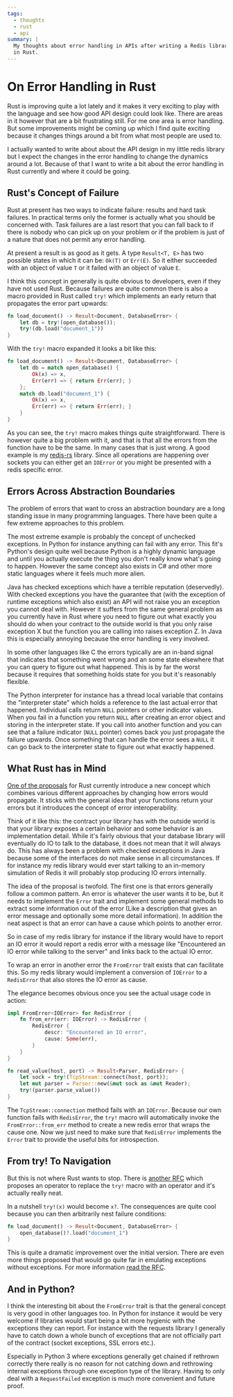 ```yaml
---
tags:
  - thoughts
  - rust
  - api
summary: |
  My thoughts about error handling in APIs after writing a Redis library
  in Rust.
---
```


# On Error Handling in Rust

Rust is improving quite a lot lately and it makes it very exciting to play
with the language and see how good API design could look like.  There are
areas in it however that are a bit frustrating still.  For me one area is
error handling.  But some improvements might be coming up which I find
quite exciting because it changes things around a bit from what most
people are used to.

I actually wanted to write about about the API design in my little
redis library but I expect the changes in the error handling to change the
dynamics around a lot.  Because of that I want to write a bit about the
error handling in Rust currently and where it could be going.

## Rust's Concept of Failure

Rust at present has two ways to indicate failure: results and hard task
failures.  In practical terms only the former is actually what you should
be concerned with.  Task failures are a last resort that you can fall back
to if there is nobody who can pick up on your problem or if the problem is
just of a nature that does not permit any error handling.

At present a result is as good as it gets.  A type `Result<T, E>` has
two possible states in which it can be: `Ok(T)` or `Err(E)`.  So it
either succeeded with an object of value `T` or it failed with an object
of value `E`.

I think this concept in generally is quite obvious to developers, even if
they have not used Rust.  Because failures are quite common there is also
a macro provided in Rust called `try!` which implements an early return
that propagates the error part upwards:

```rust
fn load_document() -> Result<Document, DatabaseError> {
    let db = try!(open_database());
    try!(db.load("document_1"))
}
```

With the `try!` macro expanded it looks a bit like this:

```rust
fn load_document() -> Result<Document, DatabaseError> {
    let db = match open_database() {
        Ok(x) => x,
        Err(err) => { return Err(err); }
    };
    match db.load("document_1") {
        Ok(x) => x,
        Err(err) => { return Err(err); }
    }
}
```

As you can see, the `try!` macro makes things quite straightforward.
There is however quite a big problem with it, and that is that all the
errors from the function have to be the same.  In many cases that is just
wrong.  A good example is my [redis-rs](http://github.com/mitsuhiko/redis-rs) library.  Since all operations
are happening over sockets you can either get an `IOError` or you might be
presented with a redis specific error.

## Errors Across Abstraction Boundaries

The problem of errors that want to cross an abstraction boundary are a
long standing issue in many programming languages.  There have been quite
a few extreme approaches to this problem.

The most extreme example is probably the concept of unchecked exceptions.
In Python for instance anything can fail with any error.  This fit's
Python's design quite well because Python is a highly dynamic language and
until you actually execute the thing you don't really know what's going to
happen.  However the same concept also exists in C# and other more static
languages where it feels much more alien.

Java has checked exceptions which have a terrible reputation (deservedly).
With checked exceptions you have the guarantee that (with the exception of
runtime exceptions which also exist) an API will not raise you an
exception you cannot deal with.  However it suffers from the same general
problem as you currently have in Rust where you need to figure out what
exactly you should do when your contract to the outside world is that you
only raise exception X but the function you are calling into raises
exception Z.  In Java this is especially annoying because the error
handling is very involved.

In some other languages like C the errors typically are an in-band signal
that indicates that something went wrong and an some state elsewhere that
you can query to figure out what happened.  This is by far the worst
because it requires that something holds state for you but it's
reasonably flexible.

The Python interpreter for instance has a thread local variable that
contains the "interpreter state" which holds a reference to the last
actual error that happened.  Individual calls return `NULL` pointers or
other indicator values.  When you fail in a function you return `NULL`
after creating an error object and storing in the interpreter state.  If
you call into another function and you can see that a failure indicator
(`NULL` pointer) comes back you just propagate the failure upwards.  Once
something that can handle the error sees a `NULL` it can go back to the
interpreter state to figure out what exactly happened.

## What Rust has in Mind

[One of the proposals](https://github.com/aturon/rfcs/blob/error-chaining/active/0000-error-chaining.md)
for Rust currently introduce a new concept which combines various
different approaches by changing how errors would propagate.  It sticks
with the general idea that your functions return your errors but it
introduces the concept of error interoperability.

Think of it like this: the contract your library has with the outside
world is that your library exposes a certain behavior and some behavior is
an implementation detail.  While it's fairly obvious that your database
library will eventually do IO to talk to the database, it does not mean
that it will always do.  This has always been a problem with checked
exceptions in Java because some of the interfaces do not make sense in all
circumstances.  If for instance my redis library would ever start talking
to an in-memory simulation of Redis it will probably stop producing IO
errors internally.

The idea of the proposal is twofold.  The first one is that errors
generally follow a common pattern.  An error is whatever the user wants it
to be, but it needs to implement the `Error` trait and implement some
general methods to extract some information out of the error (Like a
description that gives an error message and optionally some more detail
information).  In addition the neat aspect is that an error can have a
cause which points to another error.

So in case of my redis library for instance if the library would have to
report an IO error it would report a redis error with a message like
"Encountered an IO error while talking to the server" and links back to
the actual IO error.

To wrap an error in another error the `FromError` trait exists that can
facilitate this.  So my redis library would implement a conversion of
`IOError` to a `RedisError` that also stores the IO error as cause.

The elegance becomes obvious once you see the actual usage code in action:

```rust
impl FromError<IOError> for RedisError {
    fn from_err(err: IOError) -> RedisError {
        RedisError {
            descr: "Encountered an IO error",
            cause: Some(err),
        }
    }
}

fn read_value(host, port) -> Result<Parser, RedisError> {
    let sock = try!(TcpStream::connect(host, port));
    let mut parser = Parser::new(&mut sock as &mut Reader);
    try!(parser.parse_value())
}
```

The `TcpStream::connection` method fails with an `IOError`.  Because our
own function fails with `RedisError`, the `try!` macro will automatically
invoke the `FromError::from_err` method to create a new redis error that
wraps the cause one.  Now we just need to make sure that `RedisError`
implements the `Error` trait to provide the useful bits for
introspection.

## From try! To Navigation

But this is not where Rust wants to stop.  There is [another RFC](https://github.com/rust-lang/rfcs/pull/243) which proposes an operator
to replace the `try!` macro with an operator and it's actually really
neat.

In a nutshell `try!(x)` would become `x?`.  The consequences are quite
cool because you can then arbitrarily nest failure conditions:

```rust
fn load_document() -> Result<Document, DatabaseError> {
    open_database()?.load("document_1")
}
```

This is quite a dramatic improvement over the initial version.  There are
even more things proposed that would go quite far in emulating exceptions
without exceptions.  For more information [read the RFC](https://github.com/rust-lang/rfcs/pull/243).

## And in Python?

I think the interesting bit about the `FromError` trait is that the
general concept is very good in other languages too.  In Python for
instance it would be very welcome if libraries would start being a bit
more hygienic with the exceptions they can report.  For instance with the
requests library I generally have to catch down a whole bunch of
exceptions that are not officially part of the contract (socket
exceptions, SSL errors etc.).

Especially in Python 3 where exceptions generally get chained if rethrown
correctly there really is no reason for not catching down and rethrowing
internal exceptions through one exception type of the library.  Having to
only deal with a `RequestFailed` exception is much more convenient and
future proof.
